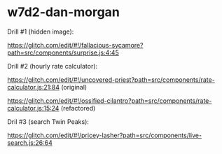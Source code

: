 # w7d2-dan-morgan


Drill #1 (hidden image):

https://glitch.com/edit/#!/fallacious-sycamore?path=src/components/surprise.js:4:45


Drill #2 (hourly rate calculator):

https://glitch.com/edit/#!/uncovered-priest?path=src/components/rate-calculator.js:21:84 (original)

https://glitch.com/edit/#!/ossified-cilantro?path=src/components/rate-calculator.js:15:24 (refactored)


Dril #3 (search Twin Peaks):

https://glitch.com/edit/#!/pricey-lasher?path=src/components/live-search.js:26:64
